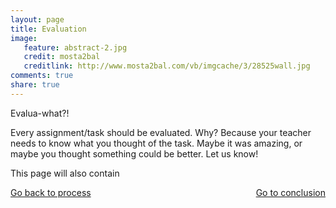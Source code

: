 ```yaml
---
layout: page 
title: Evaluation
image: 
   feature: abstract-2.jpg
   credit: mosta2bal
   creditlink: http://www.mosta2bal.com/vb/imgcache/3/28525wall.jpg
comments: true
share: true 
---
```

Evalua-what?!

Every assignment/task should be evaluated. Why? Because your teacher needs to know what you thought of the task. Maybe it was amazing, or maybe you thought something could be better. Let us know!

This page will also contain 






<div style="float: left"> 
<a href="{{ site.url }}/webquest/commerce/webquest-1/process-1/" class="btn">Go back to process</a>
</div>

<div style="float: right"> 
<a href="{{ site.url }}/webquest/commerce/webquest-1/conclusion-1/" class="btn">Go to conclusion</a>
</div>
